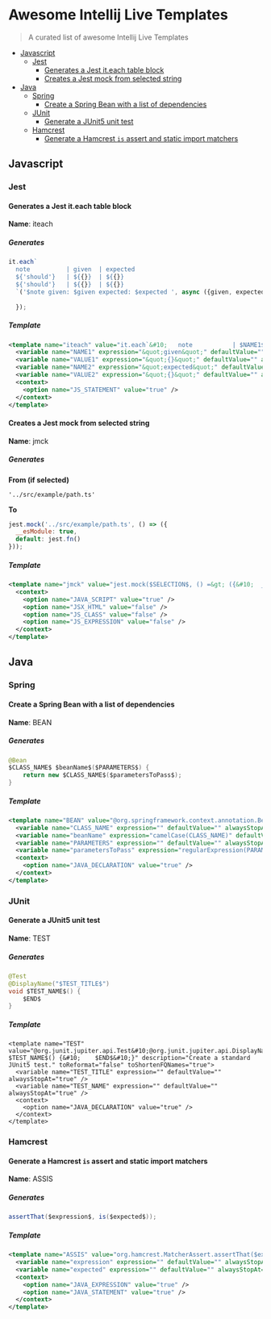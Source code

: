 # Awesome Intellij Live Templates

> A curated list of awesome Intellij Live Templates
- [Javascript](#javascript)
  - [Jest](#jest)
    - [Generates a Jest it.each table block](#generates-a-jest-iteach-table-block)
    - [Creates a Jest mock from selected string](#creates-a-jest-mock-from-selected-string)
 - [Java](#java)
    - [Spring](#spring)
      - [Create a Spring Bean with a list of dependencies](#create-a-spring-bean-with-a-list-of-dependencies)
    - [JUnit](#junit)
      - [Generate a JUnit5 unit test](#create-a-spring-bean-with-a-list-of-dependencies)
    - [Hamcrest](#hamcrest)
      - [Generate a Hamcrest `is` assert and static import matchers](generate-a-hamcrest-`is`-assert-and-static-import-matchers)

## Javascript

### Jest

#### Generates a Jest it.each table block
**Name**: iteach

##### Generates

```javascript
it.each`
  note          | given  | expected
  ${'should'}   | ${{}}  | ${{}}
  ${'should'}   | ${{}}  | ${{}}
  `('$note given: $given expected: $expected ', async ({given, expected}) => {
  
  }); 
```
##### Template

```xml
<template name="iteach" value="it.each`&#10;   note           | $NAME1$     | $NAME2$               &#10;   ${'should'}    | ${$VALUE1$} | ${$VALUE2$}&#10;   ${'should'}    | ${$VALUE1$} | ${$VALUE2$}&#10;  `('$note $NAME1$: $$$NAME1$ $NAME2$: $$$NAME2$ ', async ({$NAME1$, $NAME2$}) =&gt; {&#10;  $END$&#10;});" description="generates it each block" toReformat="false" toShortenFQNames="true">
  <variable name="NAME1" expression="&quot;given&quot;" defaultValue="" alwaysStopAt="true" />
  <variable name="VALUE1" expression="&quot;{}&quot;" defaultValue="" alwaysStopAt="true" />
  <variable name="NAME2" expression="&quot;expected&quot;" defaultValue="" alwaysStopAt="true" />
  <variable name="VALUE2" expression="&quot;{}&quot;" defaultValue="" alwaysStopAt="true" />
  <context>
    <option name="JS_STATEMENT" value="true" />
  </context>
</template>
```

#### Creates a Jest mock from selected string
**Name**: jmck
 
##### Generates
**From (if selected)**
```
'../src/example/path.ts'
```
**To**

```javascript
jest.mock('../src/example/path.ts', () => ({
  __esModule: true,
  default: jest.fn()
}));
```

##### Template

```xml
<template name="jmck" value="jest.mock($SELECTION$, () =&gt; ({&#10;  __esModule: true,&#10;  $END$default: jest.fn()&#10;}));" description="add a mock stub" toReformat="false" toShortenFQNames="true">
  <context>
    <option name="JAVA_SCRIPT" value="true" />
    <option name="JSX_HTML" value="false" />
    <option name="JS_CLASS" value="false" />
    <option name="JS_EXPRESSION" value="false" />
  </context>
</template>
```

## Java

### Spring

#### Create a Spring Bean with a list of dependencies

**Name**: BEAN

##### Generates

```java
@Bean
$CLASS_NAME$ $beanName$($PARAMETERS$) {
    return new $CLASS_NAME$($parametersToPass$);
}
```

##### Template

```xml
<template name="BEAN" value="@org.springframework.context.annotation.Bean&#10;$CLASS_NAME$ $beanName$($PARAMETERS$) {&#10;    return new $CLASS_NAME$($parametersToPass$);&#10;}" description="Create a default Bean for a class." toReformat="true" toShortenFQNames="true" useStaticImport="true">
  <variable name="CLASS_NAME" expression="" defaultValue="" alwaysStopAt="true" />
  <variable name="beanName" expression="camelCase(CLASS_NAME)" defaultValue="" alwaysStopAt="false" />
  <variable name="PARAMETERS" expression="" defaultValue="" alwaysStopAt="true" />
  <variable name="parametersToPass" expression="regularExpression(PARAMETERS, &quot;(^|,\\s*)\\S+\\s+&quot;, &quot;$1&quot;)" defaultValue="" alwaysStopAt="false" />
  <context>
    <option name="JAVA_DECLARATION" value="true" />
  </context>
</template>
```

### JUnit

#### Generate a JUnit5 unit test

**Name**: TEST

##### Generates

```java
@Test
@DisplayName("$TEST_TITLE$")
void $TEST_NAME$() {
    $END$
}
```

##### Template

```
<template name="TEST" value="@org.junit.jupiter.api.Test&#10;@org.junit.jupiter.api.DisplayName(&quot;$TEST_TITLE$&quot;)&#10;void $TEST_NAME$() {&#10;    $END$&#10;}" description="Create a standard JUnit5 test." toReformat="false" toShortenFQNames="true">
  <variable name="TEST_TITLE" expression="" defaultValue="" alwaysStopAt="true" />
  <variable name="TEST_NAME" expression="" defaultValue="" alwaysStopAt="true" />
  <context>
    <option name="JAVA_DECLARATION" value="true" />
  </context>
</template>
```

### Hamcrest

#### Generate a Hamcrest `is` assert and static import matchers

**Name**: ASSIS

##### Generates

```java
assertThat($expression$, is($expected$));
```

##### Template

```xml
<template name="ASSIS" value="org.hamcrest.MatcherAssert.assertThat($expression$, org.hamcrest.Matchers.is($expected$));" description="Hamcrest assertThat(x, is())" toReformat="false" toShortenFQNames="true" useStaticImport="true">
  <variable name="expression" expression="" defaultValue="" alwaysStopAt="true" />
  <variable name="expected" expression="" defaultValue="" alwaysStopAt="true" />
  <context>
    <option name="JAVA_EXPRESSION" value="true" />
    <option name="JAVA_STATEMENT" value="true" />
  </context>
</template>
```
